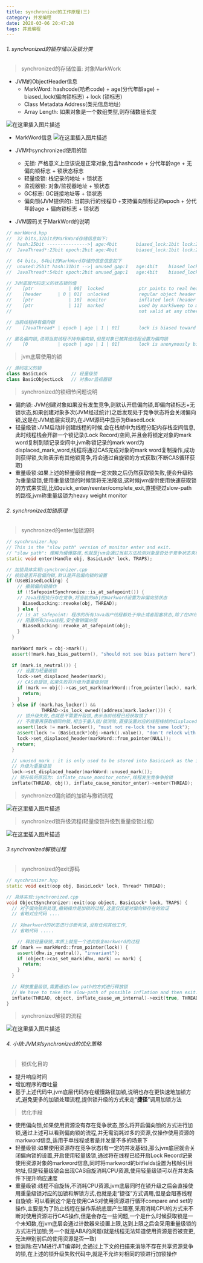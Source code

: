 ```yaml
---
title: synchronized的工作原理(三)
category: 并发编程
date: 2020-03-06 20:47:28
tags: 并发编程
---
```


<!-- more -->
###### 1. synchronized的锁存储以及锁分类
> synchronized的存储位置: 对象MarkWork

* JVM的ObjectHeader信息
    * MarkWord: hashcode(哈希code) + age(分代年龄age) + biased_lock(偏向锁标志) + lock (锁标志)
    * Class Metadata Address(类元信息地址)
    * Array Length: 如果对象是一个数组类型,则存储数组长度

![在这里插入图片描述](https://img-blog.csdnimg.cn/20200114151521308.jpg?x-oss-process=image/watermark,type_ZmFuZ3poZW5naGVpdGk,shadow_10,text_aHR0cHM6Ly9ibG9nLmNzZG4ubmV0L3dpbmRfNjAy,size_16,color_FFFFFF,t_70)


* MarkWord信息
![在这里插入图片描述](https://img-blog.csdnimg.cn/20200114151647395.jpg?x-oss-process=image/watermark,type_ZmFuZ3poZW5naGVpdGk,shadow_10,text_aHR0cHM6Ly9ibG9nLmNzZG4ubmV0L3dpbmRfNjAy,size_16,color_FFFFFF,t_70)

* JVM中synchronized使用的锁
	* 无锁: 严格意义上应该说是正常对象,包含hashcode + 分代年龄age + 无偏向锁标志 + 锁状态标志
	* 轻量级锁: 栈记录的地址 + 锁状态
	* 监视器锁: 对象/监视器地址 + 锁状态
	* GC标志: GC链接地址等 + 锁状态
	* 偏向锁(JVM提供的): 当前执行的线程ID +支持偏向锁标记的epoch + 分代年龄age + 偏向锁标志 + 锁状态

* JVM源码关于MarkWord的说明
```c++
// markWord.hpp
//  32 bits,32bit的MarkWord存储信息如下:
//  hash:25bit --------------->| age:4bit       biased_lock:1bit lock:2bit (normal object)
//  JavaThread*:23bit epoch:2bit age:4bit       biased_lock:1bit lock:2bit (biased object)

//  64 bits, 64bit的MarkWord存储的信息信息如下
//  unused:25bit hash:31bit -->| unused_gap:1   age:4bit    biased_lock:1bit lock:2bit (normal object)
//  JavaThread*:54bit epoch:2bit unused_gap:1   age:4bit    biased_lock:1bit lock:2bit (biased object)

// JVM底层代码定义的状态锁的值
//    [ptr             | 00]  locked             ptr points to real header on stack
//    [header      | 0 | 01]  unlocked           regular object header
//    [ptr             | 10]  monitor            inflated lock (header is wapped out)
//    [ptr             | 11]  marked             used by markSweep to mark an object
//                                               not valid at any other time

// 当前线程持有偏向锁
//    [JavaThread* | epoch | age | 1 | 01]       lock is biased toward given thread 

// 匿名偏向锁,说明当前线程不持有偏向锁,但是对象已被其他线程设置为偏向锁
//    [0           | epoch | age | 1 | 01]       lock is anonymously biased 
```
> jvm底层使用的锁
```c++
// 源码定义的锁
class BasicLock			// 轻量级锁
class BasicObjectLock   // 对象or监视器锁
```

> synchronized的锁细节问题说明

* 偏向锁: JVM创建对象如果没有发生竞争,则默认开启偏向锁,即偏向锁标志+无锁状态,如果创建对象多次(JVM经过统计)之后发现处于竞争状态将会关闭偏向锁,这是在JVM底层实现的,在JVM源码中显示为BiasedLock
* 轻量级锁:JVM启动并创建线程的时候,会在栈帧中为线程分配内存栈空间信息,此时线程栈会开辟一个锁记录(Lock Record)空间,并且会将锁定对象的mark word复制到锁记录空间中,jvm称锁记录的mark word为displaced_mark_word,线程将通过CAS完成对象的mark word复制操作,成功则获得锁,失败表示有其他锁竞争,将会通过自旋锁的方式获取(不断CAS循环获取)
* 重量级锁:如果上述的轻量级锁自旋一定次数之后仍然获取锁失败,便会升级称为重量级锁,使用重量级锁的时候锁将无法降级,这时候jvm提供使用快速获取锁的方式来实现,比如quick_enter/reenter/complete_exit,直接绕过slow-path的路径,jvm称重量级锁为heavy weight monitor

###### 2. synchronized加锁原理

> synchronized的enter加锁源码

```c++
// synchronizer.hpp
// This is the "slow path" version of monitor enter and exit.
// "slow path": 理解为缓慢路径,也就是jvm会通过当前方法检测对象是否处于竞争状态来确定锁的升级,以便于加快程序的性能(体现在响应时间和吞吐量)
static void enter(Handle obj, BasicLock* lock, TRAPS);

// 加锁具体实现:synchronizer.cpp
// 校验是否开启偏向锁,默认是开启偏向锁的设置
if (UseBiasedLocking) {
    // 撤销偏向锁操作
    if (!SafepointSynchronize::is_at_safepoint()) {
    // Java线程执行存在竞争,将当前的obj的markword设置为非偏向锁状态
      BiasedLocking::revoke(obj, THREAD);
    } else {
    // is_at_safepoint: 程序的所有Java用户线程都处于停止或者阻塞状态,除了在VM线程和本地执行的Java线程可执行
    // 阻塞所有Java线程,安全撤销偏向锁
      BiasedLocking::revoke_at_safepoint(obj);
    }
  }
 
  markWord mark = obj->mark();
  assert(!mark.has_bias_pattern(), "should not see bias pattern here");
  
  if (mark.is_neutral()) {
    // 设置为轻量级锁
    lock->set_displaced_header(mark);
    // CAS自旋锁,如果失败将升级为重量级别锁
    if (mark == obj()->cas_set_mark(markWord::from_pointer(lock), mark)) {
      return;
    }
  } else if (mark.has_locker() &&
             THREAD->is_lock_owned((address)mark.locker())) {
    // 锁升级失败,也就是不需要升级锁,表示当前线程已经获取锁了
    // 不需要再获取相同的锁,相当于重入锁/锁消除,直接设置对应的线程栈帧的displaced_mark_word为null
    assert(lock != mark.locker(), "must not re-lock the same lock");
    assert(lock != (BasicLock*)obj->mark().value(), "don't relock with same BasicLock");
    lock->set_displaced_header(markWord::from_pointer(NULL));
    return;
  }

  // unused_mark : it is only used to be stored into BasicLock as the indicator that the lock is using heavyweight monitor
  // 升级为重量级锁
  lock->set_displaced_header(markWord::unused_mark());
  // 锁升级的原因为: inflate_cause_monitor_enter,线程发生竞争争抢锁
  inflate(THREAD, obj(), inflate_cause_monitor_enter)->enter(THREAD);
```

> synchronized偏向锁的加锁与撤销流程

![在这里插入图片描述](https://img-blog.csdnimg.cn/20200115103837344.jpg?x-oss-process=image/watermark,type_ZmFuZ3poZW5naGVpdGk,shadow_10,text_aHR0cHM6Ly9ibG9nLmNzZG4ubmV0L3dpbmRfNjAy,size_16,color_FFFFFF,t_70)

> synchronized锁升级流程(轻量级锁升级到重量级锁过程)

![在这里插入图片描述](https://img-blog.csdnimg.cn/20200115102655297.jpg?x-oss-process=image/watermark,type_ZmFuZ3poZW5naGVpdGk,shadow_10,text_aHR0cHM6Ly9ibG9nLmNzZG4ubmV0L3dpbmRfNjAy,size_16,color_FFFFFF,t_70)
 
###### 3.synchronized解锁过程

> synchronized的exit源码

```c++
// synchronizer.hpp
static void exit(oop obj, BasicLock* lock, Thread* THREAD);

// 具体实现:synchronized.cpp
void ObjectSynchronizer::exit(oop object, BasicLock* lock, TRAPS) {
  // 对于偏向锁的处理,撤销操作是加锁的过程,这里仅仅是对偏向锁存在的验证
  // 省略对应代码 .... 
  
  // 对markword的状态进行诊断判读,没有任何其他工作,
  // 省略代码 .....

	// 释放轻量级锁,本质上就是一个逆向恢复markword的过程
  if (mark == markWord::from_pointer(lock)) {
    assert(dhw.is_neutral(), "invariant");
    if (object->cas_set_mark(dhw, mark) == mark) {
      return;
    }
  }
  
  // 释放重量级锁,需要通过slow path的方式进行释放锁
  // We have to take the slow-path of possible inflation and then exit.
  inflate(THREAD, object, inflate_cause_vm_internal)->exit(true, THREAD);
}
```

> synchronized解锁的流程

![在这里插入图片描述](https://img-blog.csdnimg.cn/20200115105113844.jpg?x-oss-process=image/watermark,type_ZmFuZ3poZW5naGVpdGk,shadow_10,text_aHR0cHM6Ly9ibG9nLmNzZG4ubmV0L3dpbmRfNjAy,size_16,color_FFFFFF,t_70)

###### 4. 小结:JVM对synchronized的优化策略
> 锁优化目的

* 提升响应时间
* 增加程序的吞吐量
* 基于上述代码中,jvm底层代码存在缓慢路径加锁,说明也存在更快速地加锁方式,避免更多的加锁处理流程,提供锁升级的方式来走“**捷径**”调用加锁方法

> 优化手段

* 使用偏向锁,如果使用资源没有存在竞争状态,那么将开启偏向锁的方式进行加锁,通过上述可以看到偏向锁的流程,并无需消耗过多的资源,仅操作使用资源的markword信息,适用于单线程或者是并发量不多的场景下
* 轻量级锁:如果使用资源存在竞争状态(有一定的并发基础),那么jvm底层就会关闭偏向锁的设置,开启使用轻量级锁,通过将在线程已经开启Lock Record记录使用资源对象的markword信息,同时将markword的bitfields设置为栈帧引用地址,但是轻量级锁会出现CAS自旋消耗CPU资源,使用轻量级锁可以在并发条件下提升响应速度
* 重量级锁:线程不自旋转,不消耗CPU资源,jvm底层同时在锁升级之后会直接使用重量级锁对应的加锁和解锁方式,也就是走“捷径”方式调用,但是会阻塞线程
* 自旋锁: 可以看到这个是在使用CAS对使用资源进行循环compare and set的操作,主要是为了防止线程在操作系统底层产生阻塞,采用消耗CPU的方式来不断对使用资源进行CAS操作,但是会存在一些问题,一个是什么时候获取锁是一个未知数,在jvm底层会通过计数器来设置上限,达到上限之后会采用重量级锁的方式进行加锁;另一个就是ABA的问题(就是线程无法知道使用资源是否被变更,无法辨别前后的使用资源是否一致)
* 锁消除:在VM进行JIT编译时,会通过上下文的扫描来消除不存在共享资源竞争的锁,在上述的锁升级失败代码中,就是不允许对相同的锁进行加锁操作
